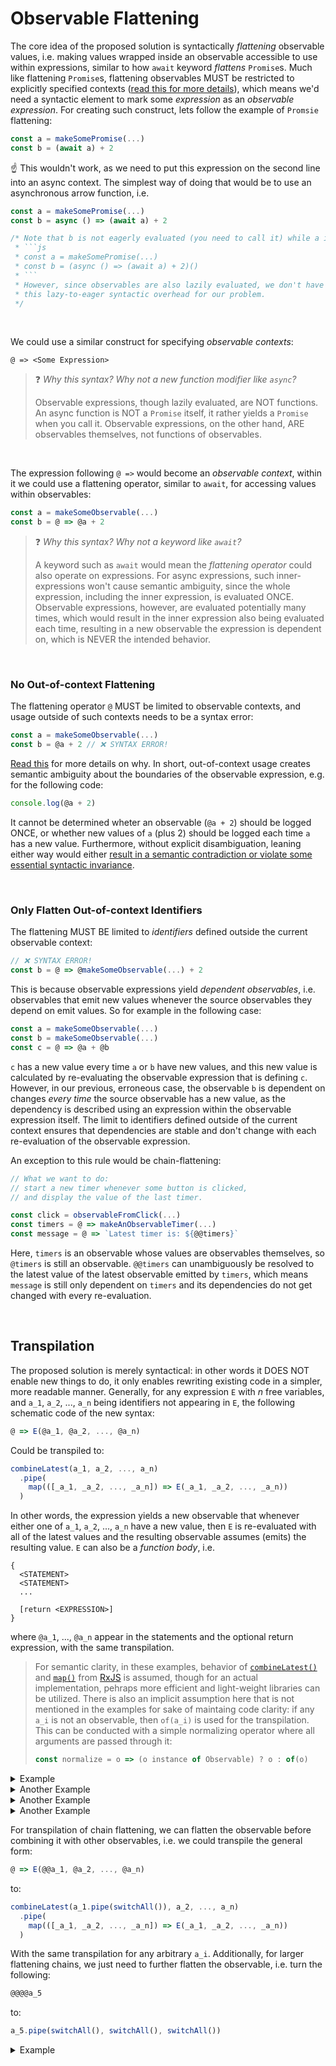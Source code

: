 # Observable Flattening

The core idea of the proposed solution is syntactically _flattening_ observable values, i.e. making values wrapped inside an observable accessible to use within expressions, similar to how `await` keyword _flattens_ `Promise`s. Much like flattening `Promise`s, flattening observables MUST be restricted to explicitly specified contexts ([read this for more details](context.md)), which means we'd need a syntactic element to mark some _expression_ as an _observable expression_. For creating such construct, lets follow the example of `Promsie` flattening:

```js
const a = makeSomePromise(...)
const b = (await a) + 2
```
☝️ This wouldn't work, as we need to put this expression on the second line into an async context. The simplest way of doing that would be to use an asynchronous arrow function, i.e.
```js
const a = makeSomePromise(...)
const b = async () => (await a) + 2

/* Note that b is not eagerly evaluated (you need to call it) while a is. The correct code would basically be:
 * ```js
 * const a = makeSomePromise(...)
 * const b = (async () => (await a) + 2)()
 * ```
 * However, since observables are also lazily evaluated, we don't have to worry about 
 * this lazy-to-eager syntactic overhead for our problem.
 */
```

<br>

We could use a similar construct for specifying _observable contexts_:
```
@ => <Some Expression>
```

> ❓ _Why this syntax? Why not a new function modifier like `async`?_
> 
> Observable expressions, though lazily evaluated, are NOT functions. An async function is NOT a `Promise` itself,
> it rather yields a `Promise` when you call it. Observable expressions, on the other hand, ARE observables themselves, not functions
> of observables.


<br>

The expression following `@ =>` would become an _observable context_, within it we could use a flattening operator, similar to `await`, for accessing values within observables:

```js
const a = makeSomeObservable(...)
const b = @ => @a + 2
```

> ❓ _Why this syntax? Why not a keyword like `await`?_
> 
> A keyword such as `await` would mean the _flattening operator_ could also operate on expressions. For async expressions, such
> inner-expressions won't cause semantic ambiguity, since the whole expression, including the inner expression, is evaluated ONCE.
> Observable expressions, however, are evaluated potentially many times, which would result in the inner expression also being evaluated
> each time, resulting in a new observable the expression is dependent on, which is NEVER the intended behavior.

<br>

### No Out-of-context Flattening
The flattening operator `@` MUST be limited to observable contexts, and usage outside of such contexts needs to be a syntax error:
```js
const a = makeSomeObservable(...)
const b = @a + 2 // ❌ SYNTAX ERROR!
```
[Read this](context.md) for more details on why. In short, out-of-context usage creates semantic ambiguity about the boundaries of the observable expression, e.g. for the following code:
```js
console.log(@a + 2)
```
It cannot be determined wheter an observable (`@a + 2`) should be logged ONCE, or whether new values of `a` (plus 2) should be logged each time `a` has a new value. Furthermore, without explicit disambiguation, leaning either way would either [result in a semantic contradiction or violate some essential syntactic invariance](context.md).

<br>

### Only Flatten Out-of-context Identifiers

The flattening MUST BE limited to _identifiers_ defined outside the current observable context:
```js
// ❌ SYNTAX ERROR!
const b = @ => @makeSomeObservable(...) + 2
```
This is because observable expressions yield _dependent observables_, i.e. observables that emit new values whenever the source observables they depend on emit values. So for example in the following case:
```js
const a = makeSomeObservable(...)
const b = makeSomeObservable(...)
const c = @ => @a + @b
```
`c` has a new value every time `a` or `b` have new values, and this new value is calculated by re-evaluating the observable expression that is defining `c`. However, in our previous, erroneous case, the observable `b` is dependent on changes _every time_ the source observable has a new value, as the dependency is described using an expression within the observable expression itself. The limit to identifiers defined outside of the current context ensures that dependencies are stable and don't change with each re-evaluation of the observable expression.

An exception to this rule would be chain-flattening:
```js
// What we want to do:
// start a new timer whenever some button is clicked,
// and display the value of the last timer.

const click = observableFromClick(...)
const timers = @ => makeAnObservableTimer(...)
const message = @ => `Latest timer is: ${@@timers}`
```
Here, `timers` is an observable whose values are observables themselves, so `@timers` is still an observable. `@@timers` can unambiguously be resolved to the latest value of the latest observable emitted by `timers`, which means `message` is still only dependent on `timers` and its dependencies do not get changed with every re-evaluation.

<br>

## Transpilation

The proposed solution is merely syntactical: in other words it DOES NOT enable new things to do, it only enables rewriting existing code in a simpler, more readable manner. Generally, for any expression `E` with _n_ free variables, and `a_1`, `a_2`, ..., `a_n` being identifiers not appearing in `E`, the following schematic code of the new syntax:

```js
@ => E(@a_1, @a_2, ..., @a_n)
```

Could be transpiled to:

```js
combineLatest(a_1, a_2, ..., a_n)
  .pipe(
    map(([_a_1, _a_2, ..., _a_n]) => E(_a_1, _a_2, ..., _a_n))
  )
```
In other words, the expression yields a new observable that whenever either one of `a_1`, `a_2`, ..., `a_n` have a new value, then `E` is re-evaluated with all of the latest values and the resulting observable assumes (emits) the resulting value. `E` can also be a _function body_, i.e.
```
{
  <STATEMENT>
  <STATEMENT>
  ...
  
  [return <EXPRESSION>]
}
```
where `@a_1`, ..., `@a_n` appear in the statements and the optional return expression, with the same transpilation.

> For semantic clarity, in these examples, behavior of [`combineLatest()`](https://rxjs.dev/api/index/function/combineLatest) 
> and [`map()`](https://rxjs.dev/api/index/function/map) from [RxJS](https://rxjs.dev) is assumed, though for an actual implementation,
> pehraps more efficient and light-weight libraries can be utilized. There is also an implicit assumption here that is not mentioned in the examples
> for sake of maintaing code clarity: if any `a_i` is not an observable, then `of(a_i)` is used for the transpilation. This can be conducted with a simple
> normalizing operator where all arguments are passed through it:
> ```js
> const normalize = o => (o instance of Observable) ? o : of(o)
> ```

<details><summary>Example</summary>
  
```js
// Proposed syntax:
const a = interval(100)
const b = @ => Math.floor(@a / 10)
```
```js
// Transpilation:
const a = interval(100)
const b = combineLatest(a).pipe(map(([_a]) => Math.floor(_a / 10)))
```

</details>
<details><summary>Another Example</summary>

```js
// Proposed syntax:
const a = interval(100)
const b = @ => {
  const seconds = Math.floor(@a / 10)
  const centi = @a - seconds
  
  return `${seconds}:${centi}`
}
```
```js
// Transpilation:
const a = interval(100)
const b = combineLatest(a).pipe(
  map(([_a]) => {
    const seconds = Math.floor(_a / 10)
    const centi = _a - seconds
  
    return `${seconds}:${centi}`
  })
)
```

</details>
<details><summary>Another Example</summary>

```js
// Proposed syntax
const a = interval(100)
const b = interval(200)
const c = @ => @a + @b
```
```js
// Transpilation:
const a = interval(100)
const b = interval(200)
const c = combineLatest(a, b).pipe(map(([_a, _b]) => _a + _b))
```

</details>
<details><summary>Another Example</summary>

```js
// Proposed syntax
const a = interval(100)
const b = interval(200)
const c = @ => {
  console.log('New Value!')
  
  return @a + @b
}
```
```js
// Transpilation:
const a = interval(100)
const b = interval(200)
const c = combineLatest(a, b).pipe(
  map(([_a, _b]) => {
    console.log('New Value!')
    
    return _a + _b
  })
)
```

</details>

For transpilation of chain flattening, we can flatten the observable before combining it with other observables, i.e. we could transpile the  general form:
```js
@ => E(@@a_1, @a_2, ..., @a_n)
```
to:
```js
combineLatest(a_1.pipe(switchAll()), a_2, ..., a_n)
  .pipe(
    map(([_a_1, _a_2, ..., _a_n]) => E(_a_1, _a_2, ..., _a_n))
  )
```
With the same transpilation for any arbitrary `a_i`. Additionally, for larger flattening chains, we just need to further flatten the observable, i.e. turn the following:
```js
@@@@a_5
```
to:
```js
a_5.pipe(switchAll(), switchAll(), switchAll())
```

<details><summary>Example</summary>

```js
// Proposed syntax:
const click = fromEvent($btn, 'click')
const timers = @ => { @click; return interval(1000) }
const message = @ => `Latest timer is: ${@@timers}`
```
```js
// Transpilation:
const click = fromEvent($btn, 'click')
const timers = combineLatest(click).pipe(map(([_click]) => { _click; return interval(1000) })
const message = combineLatest(timers.pipe(switchAll())).pipe(map(([__timers]) => `Latest timer is ${__timers}`))
```

</details>
